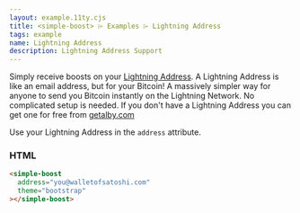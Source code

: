 ```yaml
---
layout: example.11ty.cjs
title: <simple-boost> ⌲ Examples ⌲ Lightning Address
tags: example
name: Lightning Address
description: Lightning Address Support
---
```


Simply receive boosts on your [Lightning Address](https://lightningaddress.com/). A Lightning Address is like an email address, but for your Bitcoin! A massively simpler way for anyone to send you Bitcoin instantly on the Lightning Network. No complicated setup is needed. If you don't have a Lightning Address you can get one for free from [getalby.com](https://getalby.com/lightning-address)

Use your Lightning Address in the `address` attribute.

<simple-boost address="hello@getalby.com" theme="bootstrap"></simple-boost>

<h3>HTML</h3>

```html
<simple-boost
  address="you@walletofsatoshi.com"
  theme="bootstrap"
></simple-boost>
```
